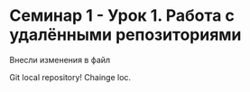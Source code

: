 # Семинар 1 -   Урок 1. Работа с удалёнными репозиториями

Внесли изменения в файл

Git local repository!
Chainge loc.



